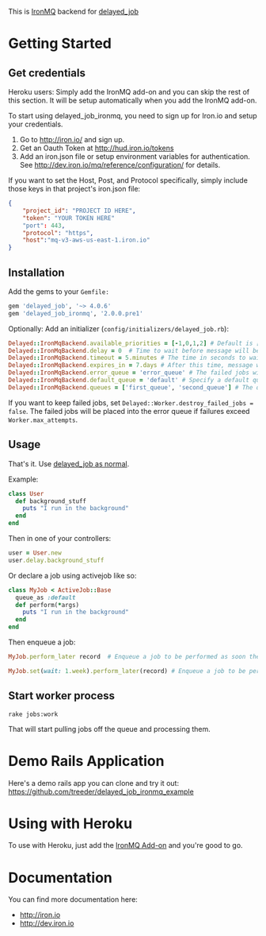 This is [IronMQ](http://www.iron.io/products/mq) backend for [delayed_job](http://github.com/collectiveidea/delayed_job)

# Getting Started

## Get credentials

Heroku users: Simply add the IronMQ add-on and you can skip the rest of this section. It will be setup
automatically when you add the IronMQ add-on.

To start using delayed_job_ironmq, you need to sign up for Iron.io and setup your credentials.

1. Go to http://iron.io/ and sign up.
2. Get an Oauth Token at http://hud.iron.io/tokens
3. Add an iron.json file or setup environment variables for authentication. See http://dev.iron.io/mq/reference/configuration/ for details.

If you want to set the Host, Post, and Protocol specifically, simply include those keys in that project's iron.json file:
```json
{
    "project_id": "PROJECT ID HERE",
    "token": "YOUR TOKEN HERE"
    "port": 443,
    "protocol": "https",
    "host":"mq-v3-aws-us-east-1.iron.io"
}
```

## Installation

Add the gems to your `Gemfile:`

```ruby
gem 'delayed_job', '~> 4.0.6'
gem 'delayed_job_ironmq', '2.0.0.pre1'
```

Optionally: Add an initializer (`config/initializers/delayed_job.rb`):

```ruby
Delayed::IronMqBackend.available_priorities = [-1,0,1,2] # Default is [0]. Please note, adding new priorities will slow down picking the next job from queue.  Also note that these priorities must include all priorities of your Delayed Jobs.
Delayed::IronMqBackend.delay = 0  # Time to wait before message will be available on the queue
Delayed::IronMqBackend.timeout = 5.minutes # The time in seconds to wait after message is taken off the queue, before it is put back on. Delete before :timeout to ensure it does not go back on the queue.
Delayed::IronMqBackend.expires_in = 7.days # After this time, message will be automatically removed from the queue.
Delayed::IronMqBackend.error_queue = 'error_queue' # The failed jobs will be placed into the error queue
Delayed::IronMqBackend.default_queue = 'default' # Specify a default queue name
Delayed::IronMqBackend.queues = ['first_queue', 'second_queue'] # The queues that you want your job to run in. All queues should have been specified except default one.
```

If you want to keep failed jobs, set `Delayed::Worker.destroy_failed_jobs = false`. The failed jobs will be placed into the error queue if failures exceed `Worker.max_attempts`.

## Usage

That's it. Use [delayed_job as normal](http://github.com/collectiveidea/delayed_job).

Example:

```ruby
class User
  def background_stuff
    puts "I run in the background"
  end
end
```

Then in one of your controllers:

```ruby
user = User.new
user.delay.background_stuff
```

Or declare a job using activejob like so:

```ruby
class MyJob < ActiveJob::Base
  queue_as :default
  def perform(*args)
    puts "I run in the background"
  end
end
```

Then enqueue a job:

```ruby
MyJob.perform_later record  # Enqueue a job to be performed as soon the queueing system is free.
```

```ruby
MyJob.set(wait: 1.week).perform_later(record) # Enqueue a job to be performed 1 week from now.
```

## Start worker process

    rake jobs:work

That will start pulling jobs off the queue and processing them.

# Demo Rails Application

Here's a demo rails app you can clone and try it out: https://github.com/treeder/delayed_job_ironmq_example

# Using with Heroku

To use with Heroku, just add the [IronMQ Add-on](https://addons.heroku.com/iron_mq) and
you're good to go.

# Documentation

You can find more documentation here:

* http://iron.io
* http://dev.iron.io
